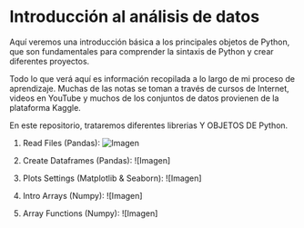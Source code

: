 # Introducción al análisis de datos

Aquí veremos una introducción básica a los principales objetos de Python, que son fundamentales para comprender la sintaxis de Python y crear diferentes proyectos.

Todo lo que verá aquí es información recopilada a lo largo de mi proceso de aprendizaje. Muchas de las notas se toman a través de cursos de Internet, videos en YouTube y muchos de los conjuntos de datos provienen de la plataforma Kaggle.

En este repositorio, trataremos diferentes librerias Y OBJETOS DE Python.




1. Read Files (Pandas):
![Imagen](https://github.com/StatisticsWithJIMP/Analisis-de-datos-con-Python/blob/main/JPGs/RF_JN.JPG)

2. Create Dataframes (Pandas):
![Imagen]

3. Plots Settings (Matplotlib & Seaborn):
![Imagen]

4. Intro Arrays (Numpy):
![Imagen]

5. Array Functions (Numpy):
![Imagen]







